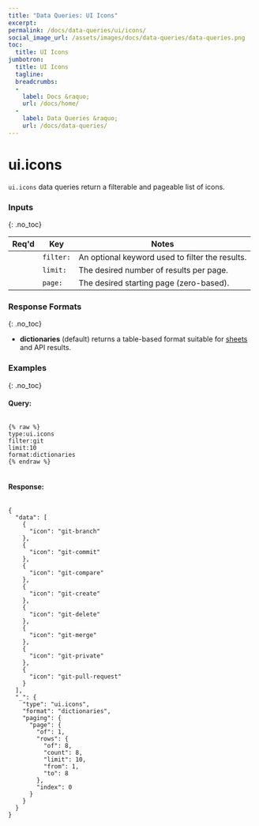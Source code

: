 ```yaml
---
title: "Data Queries: UI Icons"
excerpt: 
permalink: /docs/data-queries/ui/icons/
social_image_url: /assets/images/docs/data-queries/data-queries.png
toc:
  title: UI Icons
jumbotron:
  title: UI Icons
  tagline: 
  breadcrumbs:
  -
    label: Docs &raquo;
    url: /docs/home/
  -
    label: Data Queries &raquo;
    url: /docs/data-queries/
---
```


# ui.icons

`ui.icons` data queries return a filterable and pageable list of icons.

### Inputs
{: .no_toc}

|Req'd|Key|Notes
|:-:|-|-
| | `filter:` | An optional keyword used to filter the results.
| | `limit:` | The desired number of results per page.
| | `page:` | The desired starting page (zero-based).

### Response Formats
{: .no_toc}

* **dictionaries** (default) returns a table-based format suitable for [sheets](/docs/sheets/) and API results.

### Examples
{: .no_toc}

#### Query: 

<pre>
<code class="language-cerb">
{% raw %}
type:ui.icons
filter:git
limit:10
format:dictionaries
{% endraw %}
</code>
</pre>

#### Response:

<pre>
<code class="language-json">
{
  "data": [
    {
      "icon": "git-branch"
    },
    {
      "icon": "git-commit"
    },
    {
      "icon": "git-compare"
    },
    {
      "icon": "git-create"
    },
    {
      "icon": "git-delete"
    },
    {
      "icon": "git-merge"
    },
    {
      "icon": "git-private"
    },
    {
      "icon": "git-pull-request"
    }
  ],
  "_": {
    "type": "ui.icons",
    "format": "dictionaries",
    "paging": {
      "page": {
        "of": 1,
        "rows": {
          "of": 8,
          "count": 8,
          "limit": 10,
          "from": 1,
          "to": 8
        },
        "index": 0
      }
    }
  }
}
</code>
</pre>